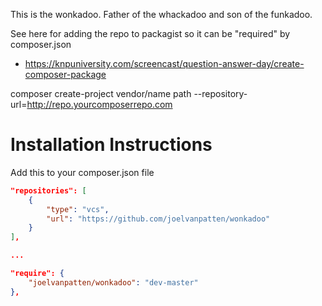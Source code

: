 This is the wonkadoo.  Father of the whackadoo and son of the funkadoo.


See here for adding the repo to packagist so it can be "required" by composer.json
 - https://knpuniversity.com/screencast/question-answer-day/create-composer-package


composer create-project vendor/name path --repository-url=http://repo.yourcomposerrepo.com



Installation Instructions
===============================
Add this to your composer.json file

```json
"repositories": [
    {
        "type": "vcs",
        "url": "https://github.com/joelvanpatten/wonkadoo"
    }
],

...

"require": {
    "joelvanpatten/wonkadoo": "dev-master"
},


```

